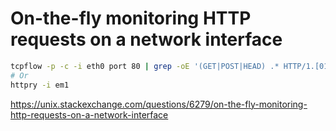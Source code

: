 # On-the-fly monitoring HTTP requests on a network interface


``` bash
tcpflow -p -c -i eth0 port 80 | grep -oE '(GET|POST|HEAD) .* HTTP/1.[01]|Host: .*'
# Or
httpry -i em1
```
https://unix.stackexchange.com/questions/6279/on-the-fly-monitoring-http-requests-on-a-network-interface
